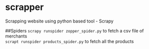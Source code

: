 # scrapper
Scrapping website using python based tool - Scrapy

##Spiders
```scrapy runspider zopper_spider.py``` to fetch a csv file of merchants<br>
```scrapt runspider products_spider.py``` to fetch all the products
